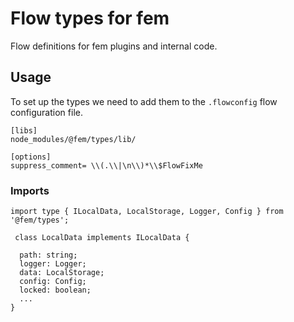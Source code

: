 # Flow types for fem

Flow definitions for fem plugins and internal code.


## Usage

To set up the types we need to add them to the `.flowconfig` flow configuration file.

```
[libs]
node_modules/@fem/types/lib/

[options]
suppress_comment= \\(.\\|\n\\)*\\$FlowFixMe
```

### Imports

```
import type { ILocalData, LocalStorage, Logger, Config } from '@fem/types';

 class LocalData implements ILocalData {

  path: string;
  logger: Logger;
  data: LocalStorage;
  config: Config;
  locked: boolean;
  ...  
}
```



